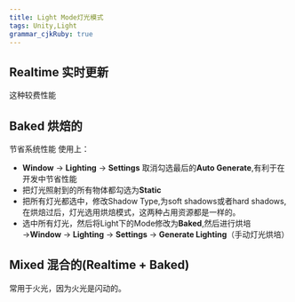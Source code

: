 ```yaml
---
title: Light Mode灯光模式
tags: Unity,Light
grammar_cjkRuby: true
---
```

## Realtime 实时更新
这种较费性能
## Baked 烘焙的
节省系统性能
使用上：
* **Window** → **Lighting** → **Settings** 取消勾选最后的**Auto Generate**,有利于在开发中节省性能
* 把灯光照射到的所有物体都勾选为**Static**
* 把所有灯光都选中，修改Shadow Type,为soft shadows或者hard shadows,在烘焙过后，灯光选用烘焙模式，这两种占用资源都是一样的。
* 选中所有灯光，然后将Light下的Mode修改为**Baked**,然后进行烘培→**Window** → **Lighting** → **Settings** → **Generate Lighting**（手动灯光烘培）


## Mixed 混合的(Realtime + Baked)
常用于火光，因为火光是闪动的。
